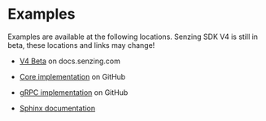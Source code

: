 # Examples

Examples are available at the following locations. Senzing SDK V4 is still in beta, these locations and links may change!

- [V4 Beta] on docs.senzing.com

- [Core implementation] on GitHub

- [gRPC implementation] on GitHub

- [Sphinx documentation]

[Core implementation]: https://github.com/senzing-garage/sz-sdk-python-core/tree/main/examples
[V4 Beta]: https://senzing.com/docs/4_beta/python/index.html
[gRPC implementation]: https://github.com/senzing-garage/sz-sdk-python-grpc/tree/main/examples
[Sphinx documentation]: https://garage.senzing.com/sz-sdk-python/
